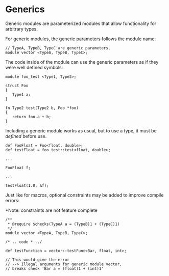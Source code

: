 # Generics

Generic modules are parameterized modules that allow functionality for arbitrary types.

For generic modules, the generic parameters follows the module name:

```
// TypeA, TypeB, TypeC are generic parameters.
module vector <TypeA, TypeB, TypeC>;
```

The code inside of the module can use the generic parameters as if they were well defined symbols:

```
module foo_test <Type1, Type2>;

struct Foo 
{
   Type1 a;
}

fn Type2 test(Type2 b, Foo *foo) 
{
   return foo.a + b;
}
```

Including a generic module works as usual, but to use a type, it must be *defined* before use.

```
def FooFloat = Foo<float, double>;
def testFloat = foo_test::test<float, double>;

...

FooFloat f;

...

testFloat(1.0, &f);

```

Just like for macros, optional constraints may be added to improve compile errors:

*Note: constraints are not feature complete 

```
/**
 * @require $checks(TypeA a = (TypeB)1 + (TypeC)1)
 */ 
module vector <TypeA, TypeB, TypeC>;

/* .. code * ../
```

```
def testFunction = vector::testFunc<Bar, float, int>;

// This would give the error 
// --> Illegal arguments for generic module vector, 
// breaks check 'Bar a = (float)1 + (int)1'
```


